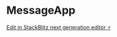 # MessageApp

[Edit in StackBlitz next generation editor ⚡️](https://stackblitz.com/~/github.com/Deniz-GDK/MessageApp)